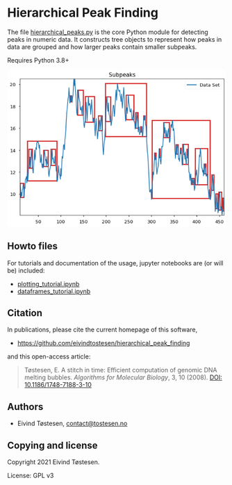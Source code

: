# Hierarchical Peak Finding

The file [hierarchical_peaks.py](hierarchical_peaks.py) is the core Python module for detecting peaks in numeric data. It constructs tree objects to represent how peaks in data are grouped and how larger peaks contain smaller subpeaks.

Requires Python 3.8+

![peak plot](output.png)

## Howto files
For tutorials and documentation of the usage, jupyter notebooks are (or will be) included:
* [plotting_tutorial.ipynb](plotting_tutorial.ipynb)
* [dataframes_tutorial.ipynb](dataframes_tutorial.ipynb)

## Citation
In publications, please cite the current homepage of this software,

* https://github.com/eivindtostesen/hierarchical_peak_finding

and this open-access article:

>Tøstesen, E.
>A stitch in time: Efficient computation of genomic DNA melting bubbles.
>*Algorithms for Molecular Biology*, 3, 10 (2008).
>[DOI: 10.1186/1748-7188-3-10](http://dx.doi.org/10.1186/1748-7188-3-10)


## Authors
* Eivind Tøstesen, <contact@tostesen.no>

## Copying and license
Copyright 2021 Eivind Tøstesen.

License: GPL v3
